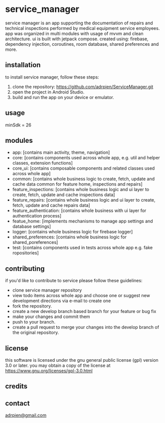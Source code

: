 # service_manager

service manager is an app supporting the documentation of repairs and technical inspections performed by medical equipment service employees.  
app was organized in multi modules with usage of  mvvm and clean architecture. ui is built with jetpack compose. 
created using: firebase, dependency injection, coroutines, room database, shared preferences and more. 

## installation

to install service manager, follow these steps:

1. clone the repository:
   https://github.com/adrpien/ServiceManager.git
3. open the project in Android Studio.
4. build and run the app on your device or emulator.

## usage

minSdk = 26

## modules

- app: [contains main activity, theme, navigation]
- core: [contains components used across whole app, e.g. util and helper classes, extension functions]
- core_ui: [contains composable components and related classes used across whole app]
- common: [contains whole business logic to create, fetch, update and cache data common for feature home, inspections and repairs]
- feature_inspections: [contains whole business logic and ui layer to create, fetch, update and cache inspections data]
- feature_repairs: [contains whole business logic and ui layer to create, fetch, update and cache repairs data]
- feature_authentication: [contains whole business with ui layer for authentication process]
- featue_home: [implements mechanisms to manage app settings and database settings]
- logger: [contains whole business logic for firebase logger]
- shared_preferences: [contains whole business logic for shared_poreferences]
- test: [contains components used in tests across whole app e.g. fake ropositories]

## contributing


if you'd like to contribute to service please follow these guidelines:
- clone service manager repository
- view todo items across whole app and choose one or suggest new development directions via e-mail to create one
- fork the repository.
- create a new develop branch based branch for your feature or bug fix
- make your changes and commit them
- push to your branch.
- create a pull request to merge your changes into the develop branch of the original repository.

## license

this software is licensed under the gnu general public license (gpl) version 3.0 or later. you may obtain a copy of the license at https://www.gnu.org/licenses/gpl-3.0.html

## credits


## contact

adrpien@gmail.com
